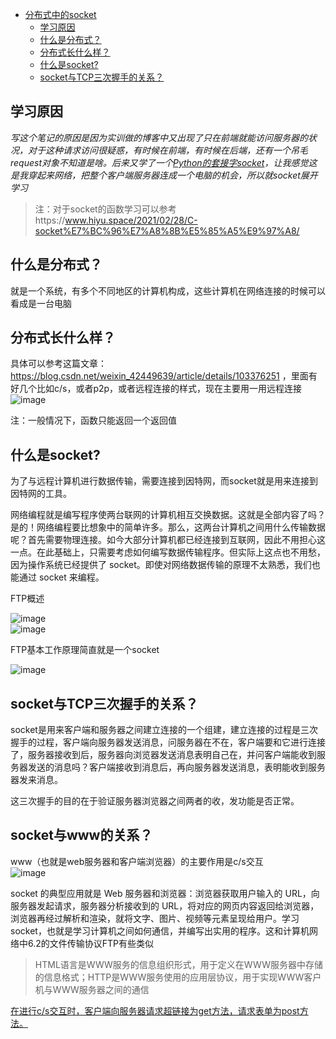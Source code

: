 
- [分布式中的socket](#-----socket)
  * [学习原因](#----)
  * [什么是分布式？](#-------)
  * [分布式长什么样？](#--------)
  * [什么是socket?](#---socket-)
  * [socket与TCP三次握手的关系？](#socket-tcp--------)



## 学习原因
*写这个笔记的原因是因为实训做的博客中又出现了只在前端就能访问服务器的状况，对于这种请求访问很疑惑，有时候在前端，有时候在后端，还有一个吊毛request对象不知道是啥。后来又学了一个[Python的套接字socket](https://cloud.tencent.com/developer/article/1078620)，让我感觉这是我穿起来网络，把整个客户端服务器连成一个电脑的机会，所以就socket展开学习*  

> 注：对于socket的函数学习可以参考https://www.hiyu.space/2021/02/28/C-socket%E7%BC%96%E7%A8%8B%E5%85%A5%E9%97%A8/

## 什么是分布式？

就是一个系统，有多个不同地区的计算机构成，这些计算机在网络连接的时候可以看成是一台电脑

## 分布式长什么样？

具体可以参考这篇文章：https://blog.csdn.net/weixin_42449639/article/details/103376251 ，里面有好几个比如c/s，或者p2p，或者远程连接的样式，现在主要用一用远程连接  
![image](https://user-images.githubusercontent.com/74129445/148672218-c1662349-a649-4c15-8e1b-89e8dcfd2217.png)  

注：一般情况下，函数只能返回一个返回值

## 什么是socket?
为了与远程计算机进行数据传输，需要连接到因特网，而socket就是用来连接到因特网的工具。  


网络编程就是编写程序使两台联网的计算机相互交换数据。这就是全部内容了吗？是的！网络编程要比想象中的简单许多。那么，这两台计算机之间用什么传输数据呢？首先需要物理连接。如今大部分计算机都已经连接到互联网，因此不用担心这一点。在此基础上，只需要考虑如何编写数据传输程序。但实际上这点也不用愁，因为操作系统已经提供了 socket。即使对网络数据传输的原理不太熟悉，我们也能通过 socket 来编程。  

 

FTP概述

![image](https://user-images.githubusercontent.com/74129445/148685033-33f3bbbc-5446-49e2-b019-d5df84852cb8.png)  
![image](https://user-images.githubusercontent.com/74129445/148685049-46eac3c4-e5fd-4abf-9810-cfe9f2f668a6.png)  

FTP基本工作原理简直就是一个socket  

![image](https://user-images.githubusercontent.com/74129445/148685116-5db456cc-cafd-4372-86ba-b82d7be015a2.png)  




## socket与TCP三次握手的关系？

socket是用来客户端和服务器之间建立连接的一个组建，建立连接的过程是三次握手的过程，客户端向服务器发送消息，问服务器在不在，客户端要和它进行连接了，服务器接收到后，服务器向浏览器发送消息表明自己在，并问客户端能收到服务器发送的消息吗？客户端接收到消息后，再向服务器发送消息，表明能收到服务器发来消息。  

这三次握手的目的在于验证服务器浏览器之间两者的收，发功能是否正常。

## socket与www的关系？  

www（也就是web服务器和客户端浏览器）的主要作用是c/s交互  
![image](https://user-images.githubusercontent.com/74129445/148787667-305f5eda-77bf-4ee2-98d7-4735d49365d8.png)  


socket 的典型应用就是 Web 服务器和浏览器：浏览器获取用户输入的 URL，向服务器发起请求，服务器分析接收到的 URL，将对应的网页内容返回给浏览器，浏览器再经过解析和渲染，就将文字、图片、视频等元素呈现给用户。学习 socket，也就是学习计算机之间如何通信，并编写出实用的程序。这和计算机网络中6.2的文件传输协议FTP有些类似   

> HTML语言是WWW服务的信息组织形式，用于定义在WWW服务器中存储的信息格式；HTTP是WWW服务使用的应用层协议，用于实现WWW客户机与WWW服务器之间的通信 

[在进行c/s交互时，客户端向服务器请求超链接为get方法，请求表单为post方法。](https://blog.csdn.net/songlixing/article/details/6945083)





